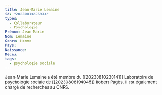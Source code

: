 ```yaml
---
title: Jean-Marie Lemaine 
id: "20230810225934"
types:
  - Collaborateur
  - Psychologie
Prénom: Jean-Marie
Nom: Lemaine
Genre: Homme
Pays: 
Naissance: 
Décès: 
tags:
  - psychologie sociale
---
```


Jean-Marie Lemaine a été membre  du [[20230810230141]] Laboratoire de psychologie sociale de [[20230808194045]] Robert Pagès.   Il est également chargé de recherches au  CNRS.   
